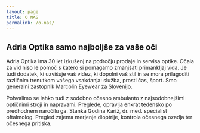 ```yaml
---
layout: page
title: O NAS
permalink: /o-nas/
---
```


## Adria Optika samo najboljše za vaše oči

Adria Optika ima 30 let izkušenj na področju prodaje in servisa optike.
Očala za vid niso le pomoč s katero si pomagamo zmanjšati primankljaj vida.
Je tudi dodatek, ki uzvišuje vaš videz, ki dopolni vaš stil in se mora prilagoditi različnim trenutkom vašega vsakdanja: služba, prosti čas, šport. Smo generalni zastopnik Marcolin Eyewear za Slovenijo.

Pohvalimo se lahko tudi z  sodobno očesno ambulanto z najsodobnejšimi optičnimi stroji in napravami. Preglede, opravlja enkrat tedensko po predhodnem naročilu
ga. Stanka Godina Kariž, dr. med. specialist oftalmolog. Pregled zajema merjenje dioptrije, kontrola očesnega ozadja ter očesnega pritiska.
